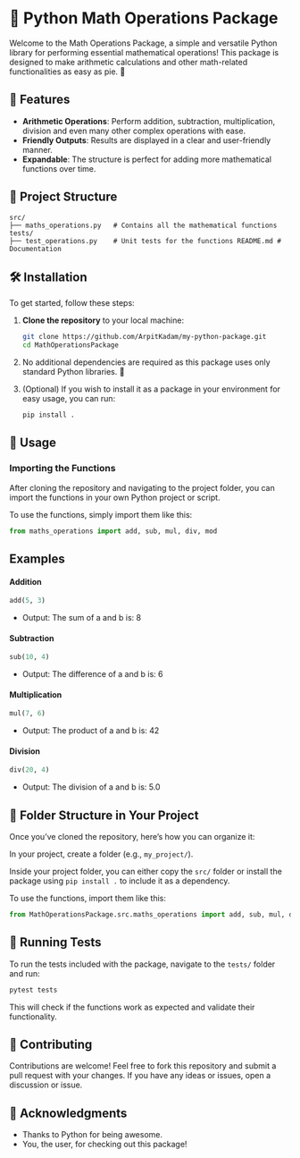 # 🧮 Python Math Operations Package
Welcome to the Math Operations Package, a simple and versatile Python library for performing essential mathematical operations! This package is designed to make arithmetic calculations and other math-related functionalities as easy as pie. 🥧

## 🚀 Features
- **Arithmetic Operations**: Perform addition, subtraction, multiplication, division and even many other complex operations with ease.
- **Friendly Outputs**: Results are displayed in a clear and user-friendly manner.
- **Expandable**: The structure is perfect for adding more mathematical functions over time.

## 📁 Project Structure
```
src/ 
├── maths_operations.py   # Contains all the mathematical functions 
tests/ 
├── test_operations.py    # Unit tests for the functions README.md # Documentation
```

## 🛠️ Installation
To get started, follow these steps:

1. **Clone the repository** to your local machine:

    ```bash
    git clone https://github.com/ArpitKadam/my-python-package.git
    cd MathOperationsPackage
    ```

2. No additional dependencies are required as this package uses only standard Python libraries. 🎉

3. (Optional) If you wish to install it as a package in your environment for easy usage, you can run:

    ```bash
    pip install .
    ```

## 📝 Usage
### Importing the Functions
After cloning the repository and navigating to the project folder, you can import the functions in your own Python project or script.

To use the functions, simply import them like this:

```python
from maths_operations import add, sub, mul, div, mod
```

## Examples
#### Addition
```python
add(5, 3)
```
- Output: The sum of a and b is: 8

#### Subtraction
```python
sub(10, 4)
```
- Output: The difference of a and b is: 6

#### Multiplication
```python
mul(7, 6)
```
- Output: The product of a and b is: 42

#### Division
```python
div(20, 4)
```
- Output: The division of a and b is: 5.0

## 📁 Folder Structure in Your Project
Once you’ve cloned the repository, here’s how you can organize it:

In your project, create a folder (e.g., ```my_project/```).

Inside your project folder, you can either copy the ```src/``` folder or install the package using ```pip install .``` to include it as a dependency.

To use the functions, import them like this:
```python
from MathOperationsPackage.src.maths_operations import add, sub, mul, div, mod
```

## 🧪 Running Tests
To run the tests included with the package, navigate to the ```tests/``` folder and run:

```bash
pytest tests
```
This will check if the functions work as expected and validate their functionality.

## 🤝 Contributing
Contributions are welcome! Feel free to fork this repository and submit a pull request with your changes. If you have any ideas or issues, open a discussion or issue.

## 🌟 Acknowledgments

- Thanks to Python for being awesome.
- You, the user, for checking out this package!
